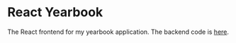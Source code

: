 # React Yearbook

The React frontend for my yearbook application. The backend code is [here](https://github.com/mattnappo/yearbook).

